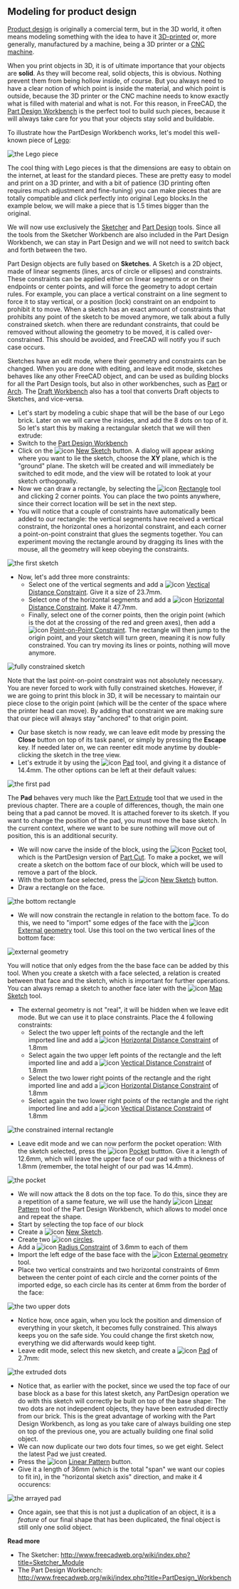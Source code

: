 ## Modeling for product design

[Product design](https://en.wikipedia.org/wiki/Product_design) is originally a comercial term, but in the 3D world, it often means modeling something with the idea to have it [3D-printed](https://en.wikipedia.org/wiki/3D_printing) or, more generally, manufactured by a machine, being a 3D printer or a [CNC machine](https://en.wikipedia.org/wiki/Numerical_control).

When you print objects in 3D, it is of ultimate importance that your objects are **solid**. As they will become real, solid objects, this is obvious. Nothing prevent them from being hollow inside, of course. But you always need to have a clear notion of which point is inside the material, and which point is outside, because the 3D printer or the CNC machine needs to know exactly what is filled with material and what is not. For this reason, in FreeCAD, the [Part Design Workbench](http://www.freecadweb.org/wiki/index.php?title=PartDesign_Workbench) is the perfect tool to build such pieces, because it will always take care for you that your objects stay solid and buildable.

To illustrate how the PartDesign Workbench works, let's model this well-known piece of [Lego](https://en.wikipedia.org/wiki/Lego):

![the Lego piece](http://www.freecadweb.org/wiki/images/c/c5/Exercise_lego_01.jpg)

The cool thing with Lego pieces is that the dimensions are easy to obtain on the internet, at least for the standard pieces. These are pretty easy to model and print on a 3D printer, and with a bit of patience (3D printing often requires much adjustment and fine-tuning) you can make pieces that are totally compatible and click perfectly into original Lego blocks.In the example below, we will make a piece that is 1.5 times bigger than the original.

We will now use exclusively the [Sketcher](http://www.freecadweb.org/wiki/index.php?title=Sketcher_Module) and [Part Design](http://www.freecadweb.org/wiki/index.php?title=PartDesign_Workbench) tools. Since all the tools from the Sketcher Workbench are also included in the Part Design Workbench, we can stay in Part Design and we will not need to switch back and forth between the two.

Part Design objects are fully based on **Sketches**. A Sketch is a 2D object, made of linear segments (lines, arcs of circle or ellipses) and constraints. These constraints can be applied either on linear segments or on their endpoints or center points, and will force the geometry to adopt certain rules. For example, you can place a vertical constraint on a line segment to force it to stay vertical, or a position (lock) constraint on an endpoint to prohibit it to move. When a sketch has an exact amount of constraints that prohibits any point of the sketch to be moved anymore, we talk about a fully constrained sketch. when there are redundant constraints, that could be removed without allowing the geometry to be moved, it is called over-constrained. This should be avoided, and FreeCAD will notify you if such case occurs.

Sketches have an edit mode, where their geometry and constraints can be changed. When you are done with editing, and leave edit mode, sketches behaves like any other FreeCAD object, and can be used as building blocks for all the Part Design tools, but also in other workbenches, such as [Part](http://www.freecadweb.org/wiki/index.php?title=Part_Module) or [Arch](http://www.freecadweb.org/wiki/index.php?title=Arch_Module). The [Draft Workbench](http://www.freecadweb.org/wiki/index.php?title=Draft_Module) also has a tool that converts Draft objects to Sketches, and vice-versa.

* Let's start by modeling a cubic shape that will be the base of our Lego brick. Later on we will carve the insides, and add the 8 dots on top of it. So let's start this by making a rectangular sketch that we will then extrude:
* Switch to the [Part Design Workbench](http://www.freecadweb.org/wiki/index.php?title=PartDesign_Workbench)
* Click on the ![icon](http://www.freecadweb.org/wiki/images/thumb/4/46/Sketcher_NewSketch.png/16px-Sketcher_NewSketch.png) [New Sketch](http://www.freecadweb.org/wiki/index.php?title=Sketcher_NewSketch) button. A dialog will appear asking where you want to lie the sketch, choose the **XY** plane, which is the "ground" plane. The sketch will be created and will immediately be switched to edit mode, and the view will be rotated to look at your sketch orthogonally.
* Now we can draw a rectangle, by selecting the ![icon](http://www.freecadweb.org/wiki/images/thumb/a/ad/Sketcher_CreateRectangle.png/16px-Sketcher_CreateRectangle.png) [Rectangle](http://www.freecadweb.org/wiki/index.php?title=Sketcher_Rectangle) tool and clicking 2 corner points. You can place the two points anywhere, since their correct location will be set in the next step.
* You will notice that a couple of constraints have automatically been added to our rectangle: the vertical segments have received a vertical constraint, the horizontal ones a horizontal constraint, and each corner a point-on-point constraint that glues the segments together. You can experiment moving the rectangle around by dragging its lines with the mouse, all the geometry will keep obeying the constraints.

![the first sketch](http://www.freecadweb.org/wiki/images/a/aa/Exercise_lego_02.jpg)

* Now, let's add three more constraints:
   * Select one of the vertical segments and add a ![icon](http://www.freecadweb.org/wiki/images/thumb/b/ba/Constraint_VerticalDistance.png/16px-Constraint_VerticalDistance.png) [Vectical Distance Constraint](http://www.freecadweb.org/wiki/index.php?title=Constraint_VerticalDistance). Give it a size of 23.7mm.
   * Select one of the horizontal segments and add a ![icon](http://www.freecadweb.org/wiki/images/thumb/5/57/Constraint_HorizontalDistance.png/16px-Constraint_HorizontalDistance.png) [Horizontal Distance Constraint](http://www.freecadweb.org/wiki/index.php?title=Constraint_HorizontalDistance). Make it 47.7mm.
   * Finally, select one of the corner points, then the origin point (which is the dot at the crossing of the red and green axes), then add a ![icon](http://www.freecadweb.org/wiki/images/thumb/e/e3/Constraint_PointOnPoint.png/16px-Constraint_PointOnPoint.png) [Point-on-Point Constraint](http://www.freecadweb.org/wiki/index.php?title=Constraint_PointOnPoint). The rectangle will then jump to the origin point, and your sketch will turn green, meaning it is now fully constrained. You can try moving its lines or points, nothing will move anymore.

![fully constrained sketch](http://www.freecadweb.org/wiki/images/6/64/Exercise_lego_03.jpg)

Note that the last point-on-point constraint was not absolutely necessary. You are never forced to work with fully constrained sketches. However, if we are going to print this block in 3D, it will be necessary to maintain our piece close to the origin point (which will be the center of the space where the printer head can move). By adding that constraint we are making sure that our piece will always stay "anchored" to that origin point.

* Our base sketch is now ready, we can leave edit mode by pressing the **Close** button on top of its task panel, or simply by pressing the **Escape** key. If needed later on, we can reenter edit mode anytime by double-clicking the sketch in the tree view.
* Let's extrude it by using the ![icon](http://www.freecadweb.org/wiki/images/thumb/7/7e/PartDesign_Pad.png/16px-PartDesign_Pad.png) [Pad](http://www.freecadweb.org/wiki/index.php?title=PartDesign_Pad) tool, and giving it a distance of 14.4mm. The other options can be left at their default values:

![the first pad](http://www.freecadweb.org/wiki/images/8/82/Exercise_lego_04.jpg)

The **Pad** behaves very much like the [Part Extrude](http://www.freecadweb.org/wiki/index.php?title=Part_Extrude) tool that we used in the previous chapter. There are a couple of differences, though, the main one being that a pad cannot be moved. It is attached forever to its sketch. If you want to change the position of the pad, you must move the base sketch. In the current context, where we want to be sure nothing will move out of position, this is an additional security.

* We will now carve the inside of the block, using the ![icon](http://www.freecadweb.org/wiki/images/thumb/6/67/PartDesign_Pocket.png/16px-PartDesign_Pocket.png) [Pocket](http://www.freecadweb.org/wiki/index.php?title=PartDesign_Pocket) tool, which is the PartDesign version of [Part Cut](http://www.freecadweb.org/wiki/index.php?title=Part_Cut). To make a pocket, we will create a sketch on the bottom face of our block, which will be used to remove a part of the block.
* With the bottom face selected, press the ![icon](http://www.freecadweb.org/wiki/images/thumb/4/46/Sketcher_NewSketch.png/16px-Sketcher_NewSketch.png) [New Sketch](http://www.freecadweb.org/wiki/index.php?title=Sketcher_NewSketch) button.
* Draw a rectangle on the face.

![the bottom rectangle](http://www.freecadweb.org/wiki/images/4/4a/Exercise_lego_05.jpg)

* We will now constrain the rectangle in relation to the bottom face. To do this, we need to "import" some edges of the face with the ![icon](http://www.freecadweb.org/wiki/images/thumb/b/b5/Sketcher_External.png/16px-Sketcher_External.png) [External geometry](http://www.freecadweb.org/wiki/index.php?title=Sketcher_External) tool. Use this tool on the two vertical lines of the bottom face:

![external geometry](http://www.freecadweb.org/wiki/images/f/f6/Exercise_lego_06.jpg)

You will notice that only edges from the the base face can be added by this tool. When you create a sketch with a face selected, a relation is created between that face and the sketch, which is important for further operations. You can always remap a sketch to another face later with the ![icon](http://www.freecadweb.org/wiki/images/thumb/4/45/Sketcher_MapSketch.png/16px-Sketcher_MapSketch.png) [Map Sketch](http://www.freecadweb.org/wiki/index.php?title=Sketcher_MapSketch) tool.

* The external geometry is not "real", it will be hidden when we leave edit mode. But we can use it to place constraints. Place the 4  following constraints:
   * Select the two upper left points of the rectangle and the left imported line and add a ![icon](http://www.freecadweb.org/wiki/images/thumb/5/57/Constraint_HorizontalDistance.png/16px-Constraint_HorizontalDistance.png) [Horizontal Distance Constraint](http://www.freecadweb.org/wiki/index.php?title=Constraint_HorizontalDistance) of 1.8mm
   * Select again the two upper left points of the rectangle and the left imported line and add a ![icon](http://www.freecadweb.org/wiki/images/thumb/b/ba/Constraint_VerticalDistance.png/16px-Constraint_VerticalDistance.png) [Vectical Distance Constraint](http://www.freecadweb.org/wiki/index.php?title=Constraint_VerticalDistance) of 1.8mm
   * Select the two lower right points of the rectangle and the right imported line and add a ![icon](http://www.freecadweb.org/wiki/images/thumb/5/57/Constraint_HorizontalDistance.png/16px-Constraint_HorizontalDistance.png) [Horizontal Distance Constraint](http://www.freecadweb.org/wiki/index.php?title=Constraint_HorizontalDistance) of 1.8mm
   * Select again the two lower right points of the rectangle and the right imported line and add a ![icon](http://www.freecadweb.org/wiki/images/thumb/b/ba/Constraint_VerticalDistance.png/16px-Constraint_VerticalDistance.png) [Vectical Distance Constraint](http://www.freecadweb.org/wiki/index.php?title=Constraint_VerticalDistance) of 1.8mm

![the constrained internal rectangle](http://www.freecadweb.org/wiki/images/1/16/Exercise_lego_07.jpg)

* Leave edit mode and we can now perform the pocket operation: With the sketch selected, press the ![icon](http://www.freecadweb.org/wiki/images/thumb/6/67/PartDesign_Pocket.png/16px-PartDesign_Pocket.png) [Pocket](http://www.freecadweb.org/wiki/index.php?title=PartDesign_Pocket) buttton. Give it a length of 12.6mm, which will leave the upper face of our pad with a thickness of 1.8mm (remember, the total height of our pad was 14.4mm).

![the pocket](http://www.freecadweb.org/wiki/images/a/a6/Exercise_lego_08.jpg)

* We will now attack the 8 dots on the top face. To do this, since they are a repetition of a same feature, we will use the handy ![icon](http://www.freecadweb.org/wiki/images/thumb/9/98/PartDesign_LinearPattern.png/16px-PartDesign_LinearPattern.png) [Linear Pattern](http://www.freecadweb.org/wiki/index.php?title=PartDesign_LinearPattern) tool of the Part Design Workbench, which allows to model once and repeat the shape.
* Start by selecting the top face of our block
* Create a ![icon](http://www.freecadweb.org/wiki/images/thumb/4/46/Sketcher_NewSketch.png/16px-Sketcher_NewSketch.png) [New Sketch](http://www.freecadweb.org/wiki/index.php?title=Sketcher_NewSketch).
* Create two ![icon](http://www.freecadweb.org/wiki/images/thumb/d/da/Sketcher_Circle.png/16px-Sketcher_Circle.png) [circles](http://www.freecadweb.org/wiki/index.php?title=Sketcher_Circle).
* Add a ![icon](http://www.freecadweb.org/wiki/images/thumb/5/58/Constraint_Radius.png/16px-Constraint_Radius.png) [Radius Constraint](http://www.freecadweb.org/wiki/index.php?title=Constraint_Radius) of 3.6mm to each of them
* Import the left edge of the base face with the ![icon](http://www.freecadweb.org/wiki/images/thumb/b/b5/Sketcher_External.png/16px-Sketcher_External.png) [External geometry](http://www.freecadweb.org/wiki/index.php?title=Sketcher_External) tool.
* Place two vertical constraints and two horizontal constraints of 6mm between the center point of each circle and the corner points of the imported edge, so each circle has its center at 6mm from the border of the face:

![the two upper dots](http://www.freecadweb.org/wiki/images/2/2c/Exercise_lego_09.jpg)

* Notice how, once again, when you lock the position and dimension of everything in your sketch, it becomes fully constrained. This always keeps you on the safe side. You could change the first sketch now, everything we did afterwards would keep tight.
* Leave edit mode, select this new sketch, and create a ![icon](http://www.freecadweb.org/wiki/images/thumb/7/7e/PartDesign_Pad.png/16px-PartDesign_Pad.png) [Pad](http://www.freecadweb.org/wiki/index.php?title=PartDesign_Pad) of 2.7mm:

![the extruded dots](http://www.freecadweb.org/wiki/images/a/a0/Exercise_lego_10.jpg)

* Notice that, as earlier with the pocket, since we used the top face of our base block as a base for this latest sketch, any PartDesign operation we do with this sketch will correctly be built on top of the base shape: The two dots are not independent objects, they have been extruded directly from our brick. This is the great advantage of working with the Part Design Workbench, as long as you take care of always building one step on top of the previous one, you are actually building one final solid object.
* We can now duplicate our two dots four times, so we get eight. Select the latest Pad we just created.
* Press the ![icon](http://www.freecadweb.org/wiki/images/thumb/9/98/PartDesign_LinearPattern.png/16px-PartDesign_LinearPattern.png) [Linear Pattern](http://www.freecadweb.org/wiki/index.php?title=PartDesign_LinearPattern) button.
* Give it a length of 36mm (which is the total "span" we want our copies to fit in), in the "horizontal sketch axis" direction, and make it 4 occurencs:

![the arrayed pad](http://www.freecadweb.org/wiki/images/d/d3/Exercise_lego_11.jpg)

* Once again, see that this is not just a duplication of an object, it is a *feature* of our final shape that has been duplicated, the final object is still only one solid object.

**Read more**

* The Sketcher: http://www.freecadweb.org/wiki/index.php?title=Sketcher_Module
* The Part Design Workbench: http://www.freecadweb.org/wiki/index.php?title=PartDesign_Workbench
